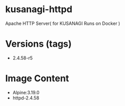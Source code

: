 # kusanagi-httpd

Apache HTTP Server( for KUSANAGI Runs on Docker )

# Versions (tags)

- 2.4.58-r5

# Image Content

- Alpine:3.19.0
- httpd-2.4.58

